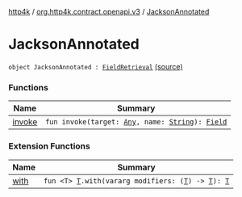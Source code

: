 [http4k](../../index.md) / [org.http4k.contract.openapi.v3](../index.md) / [JacksonAnnotated](./index.md)

# JacksonAnnotated

`object JacksonAnnotated : `[`FieldRetrieval`](../-field-retrieval/index.md) [(source)](https://github.com/http4k/http4k/blob/master/http4k-contract/src/main/kotlin/org/http4k/contract/openapi/v3/jacksonExt.kt#L12)

### Functions

| Name | Summary |
|---|---|
| [invoke](invoke.md) | `fun invoke(target: `[`Any`](https://kotlinlang.org/api/latest/jvm/stdlib/kotlin/-any/index.html)`, name: `[`String`](https://kotlinlang.org/api/latest/jvm/stdlib/kotlin/-string/index.html)`): `[`Field`](../-field/index.md) |

### Extension Functions

| Name | Summary |
|---|---|
| [with](../../org.http4k.core/with.md) | `fun <T> `[`T`](../../org.http4k.core/with.md#T)`.with(vararg modifiers: (`[`T`](../../org.http4k.core/with.md#T)`) -> `[`T`](../../org.http4k.core/with.md#T)`): `[`T`](../../org.http4k.core/with.md#T) |
